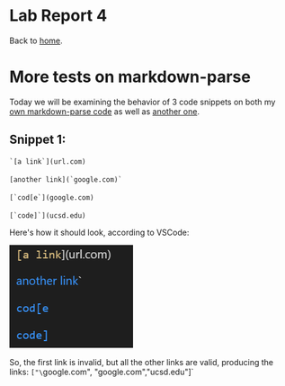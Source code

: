 Lab Report 4
============

Back to [home](../index).

# More tests on markdown-parse

Today we will be examining the behavior of 3 code snippets on both my [own markdown-parse code](link) as well as [another one](link).

## Snippet 1:

```
`[a link`](url.com)

[another link](`google.com)`

[`cod[e`](google.com)

[`code]`](ucsd.edu)
```

Here's how it should look, according to VSCode:

![Snippet 1](Snippet1.PNG)

So, the first link is invalid, but all the other links are valid, producing the links: `["\`google.com", "google.com","ucsd.edu"]`
